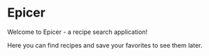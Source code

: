 # Epicer
Welcome to Epicer - a recipe search application!

Here you can find recipes and save your favorites to see them later.
